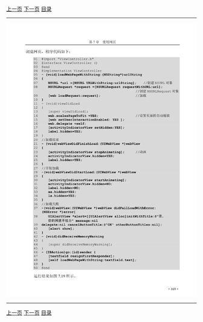 [上一页](180.md) [下一页](182.md) [目录](../README.md)

***

![181](../images/181.png)

***

[上一页](180.md) [下一页](182.md) [目录](../README.md)